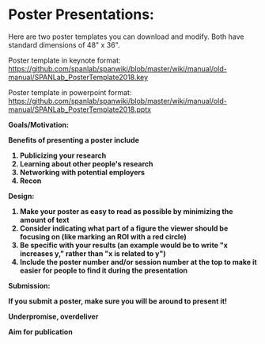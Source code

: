 # <b>Poster Presentations</b>: 

Here are two poster templates you can download and modify. Both have standard dimensions of 48" x 36". 

Poster template in keynote format: https://github.com/spanlab/spanwiki/blob/master/wiki/manual/old-manual/SPANLab_PosterTemplate2018.key

Poster template in powerpoint format: https://github.com/spanlab/spanwiki/blob/master/wiki/manual/old-manual/SPANLab_PosterTemplate2018.pptx

<b>Goals/Motivation:<b>

Benefits of presenting a poster include

1. Publicizing your research 
2. Learning about other people's research
3. Networking with potential employers
4. Recon

<b>Design:<b> 

1. Make your poster as easy to read as possible by minimizing the amount of text
2. Consider indicating what part of a figure the viewer should be focusing on (like marking an ROI with a red circle)
3. Be specific with your results (an example would be to write "x increases y," rather than "x is related to y")
4. Include the poster number and/or session number at the top to make it easier for people to find it during the presentation

<b>Submission:<b>

If you submit a poster, make sure you will be around to present it!

Underpromise, overdeliver

Aim for publication


      
